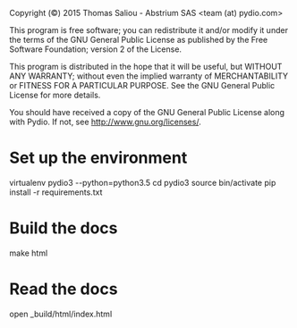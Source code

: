  Copyright (©) 2015 Thomas Saliou - Abstrium SAS <team (at) pydio.com>

 This program is free software; you can redistribute it and/or
 modify it under the terms of the GNU General Public License
 as published by the Free Software Foundation; version 2 of the License.

 This program is distributed in the hope that it will be useful,
 but WITHOUT ANY WARRANTY; without even the implied warranty of
 MERCHANTABILITY or FITNESS FOR A PARTICULAR PURPOSE.  See the
 GNU General Public License for more details.

 You should have received a copy of the GNU General Public License
 along with Pydio.  If not, see <http://www.gnu.org/licenses/>.

Set up the environment
======================

virtualenv pydio3 --python=python3.5
cd pydio3
source bin/activate
pip install -r requirements.txt

Build the docs
==============
make html

Read the docs
=============
open _build/html/index.html

